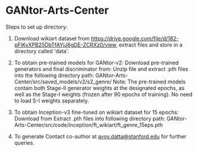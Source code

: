 # GANtor-Arts-Center

Steps to set up directory:

1. Download wikiart dataset from https://drive.google.com/file/d/182-pFiKvXPB25DbTfAYjJ6gDE-ZCRXz0/view, extract files and store in a directory called 'data'.

2. To obtain pre-trained models for GANtor-v2:
    Download pre-trained generators and final discriminator from: 
    Unzip file and extract .pth files into the following directory path: GANtor-Arts-Center/src/saved_models/v2/s2_genre/
    Note: The pre-trained models contain both Stage-II generator weights at the designated epochs, as well as the Stage-I weights (frozen after 90 epochs of training). No need to load S-I weights separately.
    
3. To obtain Inception-v3 fine-tuned on wikiart dataset for 15 epochs:
    Download from 
    Extract .pth files into following directory path: GANtor-Arts-Center/src/code/inception/ft_wikiart/ft_genre_15eps.pth
    
4. To generate
Contact co-author at avoy.datta@stanford.edu for further queries.
